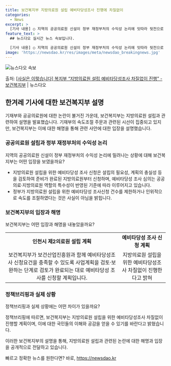 ```yaml
---
title: 보건복지부 지방의료원 설립 예비타당성조사 진행에 차질없이
categories:
  - News
excerpt: >
  [기사 내용] ○ 지역의 공공의료원 신설이 정부 재정부처의 수익성 논리에 잇따라 뒷전으로 밀려나고 있으며기재…
feature_text: >
  ## 뉴스다오 실시간 뉴스 속보입니다.

  [기사 내용] ○ 지역의 공공의료원 신설이 정부 재정부처의 수익성 논리에 잇따라 뒷전으로 밀려나고 있으며기재…
image: 'https://newsdao.kr/res/images/meta/newsdao_breakingnews.jpg'
---
```


![뉴스다오 속보](https://newsdao.kr/res/images/meta/newsdao_breakingnews.jpg)

<p>출처: <a href="https://newsdao.kr/3938" rel="dofollow">[사실은 이렇습니다] 복지부 “지방의료원 설립 예비타당성조사 차질없이 진행” - 보건복지부</a> | 뉴스다오</p>

<h2 data-ke-size="size26">한겨레 기사에 대한 보건복지부 설명</h2>
기재부와 공공의료원에 대한 논란이 불거진 가운데, 보건복지부는 지방의료원 설립과 관련하여 설명을 발표했습니다. 기재부의 속도조절 주문과 관련된 시선이 집중되고 있지만, 보건복지부는 이에 대한 해명을 통해 관련 사안에 대한 입장을 설명했습니다.

<h3>공공의료원 설립과 정부 재정부처의 수익성 논리</h3>
지역의 공공의료원 신설이 정부 재정부처의 수익성 논리에 밀려나는 상황에 대해 보건복지부는 어떤 입장을 보였을까요?

<ul>
    <li>지방의료원 설립을 위한 예비타당성 조사 신청은 설립의 필요성, 계획의 충실성 등을 검토하여 준비가 완료된 지방의료원부터 신청하며, 예비타당성 조사 심의는 공공의료·지방의료원 역할의 특수성이 반영된 기준에 따라 이루어지고 있습니다.</li>
    <li>정부가 지방의료원 설립을 위한 예비타당성 조사신청 건수를 제한하거나 인위적으로 속도를 조절하였다는 것은 사실이 아님을 밝힙니다.</li>
</ul>

<h3>보건복지부의 입장과 해명</h3>
보건복지부는 어떤 입장과 해명을 내놓았을까요?

<table>
  <tr>
    <td style="text-align: center; height: 17px;"><b>인천시 제2의료원 설립 계획</b></td>
    <td style="text-align: center; height: 17px;"><b>예비타당성 조사 신청 계획</b></td>
  </tr>
  <tr>
    <td style="text-align: center;">보건복지부가 보건산업진흥원과 함께 예비타당성조사 신청요건을 충족할 수 있도록 사업계획을 검토·보완하는 단계로 검토가 완료되는 대로 예비타당성 조사를 신청할 계획입니다.</td>
    <td style="text-align: center;">지방의료원 설립을 위한 예비타당성조사 차질없이 진행한다고 밝혀</td>
  </tr>
</table>

<h3>정책브리핑과 실제 상황</h3>
정책브리핑과 실제 상황에는 어떤 차이가 있을까요?

<p data-ke-size="size16">정책브리핑에 따르면, 보건복지부는 지방의료원 설립을 위한 예비타당성조사 차질없이 진행할 계획이며, 이에 대한 국민들의 이해와 공감을 얻을 수 있기를 바란다고 밝혔습니다.</p>

이러한 보건복지부의 설명을 통해, 지방의료원 설립과 관련된 논란에 대한 해명과 입장을 공개적으로 전달하고 있습니다. 

빠르고 정확한 뉴스를 원한다면? 바로, <a href="https://newsdao.kr" rel="dofollow">https://newsdao.kr</a>


